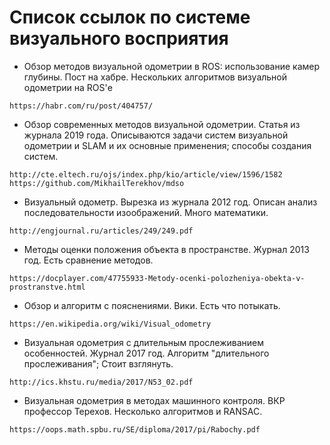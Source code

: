 # Список ссылок по системе визуального восприятия

- Обзор методов визуальной одометрии в ROS: использование камер глубины. Пост на хабре. Нескольких алгоритмов визуальной одометрии на ROS'е
```
https://habr.com/ru/post/404757/
```

- Обзор современных методов визуальной одометрии. Статья из журнала 2019 года. Описываются задачи систем визуальной одометрии и SLAM и их основные применения; способы создания систем.
```
http://cte.eltech.ru/ojs/index.php/kio/article/view/1596/1582
https://github.com/MikhailTerekhov/mdso
```

- Визуальный одометр. Вырезка из журнала 2012 год. Описан анализ последовательности изоображений. Много математики.
```
http://engjournal.ru/articles/249/249.pdf
```

- Методы оценки положения объекта в пространстве. Журнал 2013 год. Есть сравнение методов.
```
https://docplayer.com/47755933-Metody-ocenki-polozheniya-obekta-v-prostranstve.html
```

- Обзор и алгоритм с пояснениями. Вики. Есть что потыкать.
```
https://en.wikipedia.org/wiki/Visual_odometry
```

- Визуальная одометрия с длительным прослеживанием особенностей. Журнал 2017 год. Алгоритм "длительного прослеживания"; Стоит взглянуть.
```
http://ics.khstu.ru/media/2017/N53_02.pdf
```

- Визуальная одометрия в методах машинного контроля. ВКР профессор Терехов. Несколько алгоритмов и RANSAC.
```
https://oops.math.spbu.ru/SE/diploma/2017/pi/Rabochy.pdf
```
